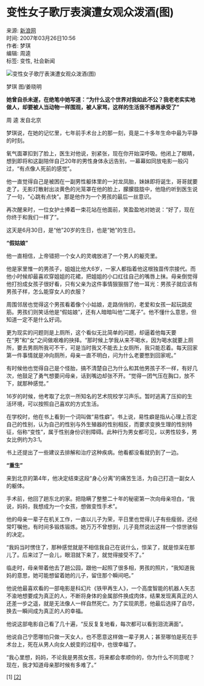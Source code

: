 # 变性女子歌厅表演遭女观众泼酒(图)

来源: [新浪网](http://www.sina.com.cn)  
时间: 2007年03月26日10:56  
作者: 梦琪  
编辑: 周逵  
标签: 变性, 社会新闻  

![变性女子歌厅表演遭女观众泼酒(图)](http://www.sinaimg.cn/dy/s/2007-03-26/U2107P1T1D12615756F21DT20070326105616.jpg)

梦琪 图/姜晓明

**她曾自杀未遂，在绝笔中她写道：“为什么这个世界对我如此不公？我老老实实地做人，却要被人当动物一样围观，被人家骂，这样的生活我不想再承受了”**

周 逵 发自北京

梦琪说，在她的记忆里，七年前手术台上的那一刻，竟是二十多年生命中最为平静的时刻。

氧气面罩扣到了脸上，医生对他说，别紧张，现在你开始深呼吸。他闭上了眼睛，想到即将和这副陪伴自己20年的男性身体永远告别，一幕幕如同放电影一般闪过，“有点像人死前的感觉”。

他一直觉得自己是被困在一副男性躯体里的一对龙凤胎，妹妹即将诞生，哥哥就要走了。无影灯散射出淡黄色的光笼罩在他的脸上，朦朦胧胧中，他隐约听到医生说了一句，“心跳有点快”。那是他作为一个男孩的最后一丝意识。

再次醒来时，一位女护士捧着一束花站在他面前，笑盈盈地对她说：“好了，现在你终于和我们一样了”。

这天是6月30日，是“他”20岁的生日，也是“她”的生日。

**“假姑娘”**

他一直相信，上帝错把一个女人的灵魂放进了一个男人的躯壳里。

他是家里惟一的男孩子，姐姐比他大6岁，一家人都指着他这根独苗传宗接代。而他小时候却最喜欢穿姐姐的花裙，把姐姐的小口红往自己的嘴唇上抹。母亲倒觉得他打扮成女孩子很好看，只有父亲为这件事情狠狠掴了他一耳光：男孩子就应该有男孩子样，怎么能穿女人的衣服？

周围邻居也觉得这个男孩看着像个小姑娘，走路俏俏的，老爱和女孩一起玩跳皮筋。男孩们则笑话他是“假姑娘”，还有人暗暗叫他“二尾子”。他不懂什么意思，但知道一定不是什么好词。

更为现实的问题则是上厕所，这个看似无比简单的问题，却逼着他每天要在“男”和“女”之间做艰难的抉择。“那时候上学我从来不喝水，因为喝水就要上厕所，要去男厕所我可不干，可是当时我又不能去上女厕所，我只能忍着。每天回家第一件事情就是冲向厕所，母亲一直不明白，问为什么老要憋到回家呢。”

有时候他也觉得自己是个怪胎，搞不清楚自己为什么和其他男孩子不一样，有好几次，他鼓足了勇气想要问母亲，话到嘴边却张不开。“觉得一团气压在胸口，放不下，就那种感觉。”

16岁的时候，他考取了北京一所知名的艺术院校学习声乐。暂时逃离了压抑的生活环境，可以按照自己喜欢的方式生活。

在学校时，他在书上看到一个词叫做“易性癖”。书上说，易性癖是指从心理上否定自己的性别，认为自己的性别与外生殖器的性别相反，而要求变换生理的性别特征，俗称“变性”，属于性别身份识别障碍。此种行为男女都可见，以男性较多，男女比例约为3∶1。

书上还提出了一些建议去排解和治疗这种疾病。他看都没看就扔到了一边。

**“重生”**

来到北京的第4年，他决定结束这段“身心分离”的痛苦生活，为自己打造一副女人的躯体。

手术前，他回了趟东北的家。把隐瞒了整整二十年的秘密第一次向母亲坦白，“我说，妈妈，我想成为一个女孩，想做变性手术”。

他的母亲一辈子在机关工作，一直以儿子为荣，平日里也觉得儿子有些瘦弱，还经常叮嘱他，有时间多锻炼锻炼。她万万不曾想到，儿子竟然说出这样一个惊世骇俗的决定。

“我妈当时愣住了，那种感觉就是不相信我自己在说什么，惊呆了，就是惊呆在那儿了。后来过了一会儿，眼泪就下来了，就觉得接受不了。”

临走时，母亲带着他去了趟公园，跟他一起照了很多相，男孩的照片，“我知道我妈的意思，她可能想留着她的儿子，留住那个瞬间吧。”

他说他最喜欢看的一部电影是科幻片《铁甲再生人》，一个高度智能的机器人矢志不渝地想要成为真正的人，不断将身体的金属部件换成肉体，结果发现离真正的人还差一步之遥，就是无法像人一样自然死亡。为了实现夙愿，他最后选择了自尽，换去一瞬间成为真正的人的幸福。

他说这部电影自己看了几十遍，“反反复复地看，每次都可以看到泪流满面”。

他说自己宁愿哪怕只做一天女人，也不愿意这样做一辈子男人；甚至哪怕是死在手术台上，死在从男人向女人蜕变的过程中，也很幸福了。

“我心里想，妈妈，不论我是男孩女孩，将来都会孝顺你的，你为什么不同意呢？现在，我才知道母亲那时候有多难了。”

\[1\] [\[2\]](http://news.sina.com.cn/s/2007-03-26/105612615759.shtml)